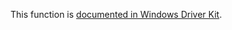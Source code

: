 This function is [documented in Windows Driver Kit](https://learn.microsoft.com/en-us/windows-hardware/drivers/ddi/ntddk/nf-ntddk-zwallocatelocallyuniqueid).
